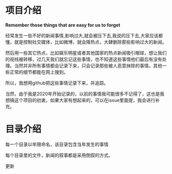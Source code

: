 # 项目介绍

**Remember those things that are easy for us to forget**

经常发生一些不好的新闻事情,影响过大,就会被压下去,我说的压下去,大家应该都懂，就是控制社交媒体，比如微博，就会降热点，大肆删除那些影响过大的新闻。

然后用一些其它热点，比如娱乐明星或者其他国家的热点新闻吸引眼球，想让我们的视线被转移，过几天我们就忘记这些事情，也不知道这些事情他们最后有没有处理。当然并非所有事情都会记录下来，只会记录那些被人恶意抹除的事情。其他一些正常的细节都能在网上搜到。

所以，我想用github把这些事情记录下来，并追踪。

当然，由于我是2020年开始记录的，以前的事情我可能很多不记得了，这也是我想搞这个项目的初衷，如果大家有想起来的，可以在issue里面提，我会进行补充。

# 目录介绍

每一个目录以年限命名，该目录包含当年发生的事情

每个目录里的文件，新闻的叙事都是采用倒叙的方式。

更新